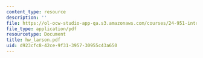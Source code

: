 ```yaml
---
content_type: resource
description: ''
file: https://ol-ocw-studio-app-qa.s3.amazonaws.com/courses/24-951-introduction-to-syntax-fall-2003/d923cfc842ce9f31395730955c43a650_hw_larson.pdf
file_type: application/pdf
resourcetype: Document
title: hw_larson.pdf
uid: d923cfc8-42ce-9f31-3957-30955c43a650
---
```

